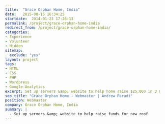 ```yaml
---
title:  "Grace Orphan Home, India"
date:   2015-08-15 16:34:25
startdate:  2014-01-23 17:26:13
permalink: /project/grace-orphan-home-india
redirect_from: /project/grace-orphan-home-india/
categories:
- Experience
- Volunteer
- Hidden
sitemap:
  exclude: "yes"
layout: project
tags:
- HTML
- CSS
- PHP
- Wordpress
- Google-Analytics
excerpt: Set up servers &amp; website to help home raise $25,000 in 3 months.
seo_title: "Grace Orphan Home - Webmaster | Andrew Paradi"
position: Webmaster
company: Grace Orphan Home, India
summary: |
  - Set up servers &amp; website to help raise funds for new roof
---
```

